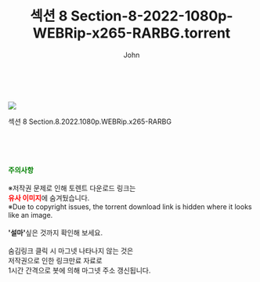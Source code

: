 ﻿---
layout: post
title:  "    섹션 8 Section-8-2022-1080p-WEBRip-x265-RARBG.torrent"
author: John
categories: [ 영화 ]
tags: [  ]
image: https://torrentrj55.com/uploadfile/full/38dd5e0bd191ad9c18b10db270bdedf88eb6bc1f.jpg 
description: "    섹션 8 Section-8-2022-1080p-WEBRip-x265-RARBG torrent 정보 공유"
toc: true
toc_sticky: true
---

<br>
<p><img src="https://torrentrj55.com/uploadfile/full/38dd5e0bd191ad9c18b10db270bdedf88eb6bc1f.jpg"/></p>
 섹션 8 Section.8.2022.1080p.WEBRip.x265-RARBG  
    
<br><br><br>
<p data-ke-size="size16"><b><span style="color: green;">주의사항</span></b><br /><br />※저작권 문제로 인해 토렌트 다운로드 링크는<br /><b><span style="color: red;">유사 이미지</span></b>에 숨겨뒀습니다.<br />※Due to copyright issues, the torrent download link is hidden where it looks like an image.<br /><br /><b>'설마'</b>싶은 것까지 확인해 보세요.<br /><br />숨김링크 클릭 시 마그넷 나타나지 않는 것은<br />저작권으로 인한 링크만료 자료로<br />1시간 간격으로 봇에 의해 마그넷 주소 갱신됩니다.</p>

